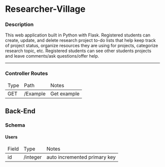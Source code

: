 <h1>Researcher-Village</h1>

<h3>Description</h3>
<p>
This web application built in Python with Flask. Registered students can create, update, and delete research project to-do lists that help keep track of project status, organize resources they are using for projects, categorize research topic, etc. Registered students can see other students projects and leave comments/ask questions/offer help.
</p>
<hr>
<h3>Controller Routes</h3>
<table>
  <thead>
      <tr>
          <td>Type</td>
          <td>Path</td>
          <td>Notes</td>
      </tr>
    <tbody>
        <tr>
            <td>GET</td>
            <td>/Example</td>
            <td>Get example</td>
        </tr>
    </tbody>
</table>

<h2>Back-End</h2>
<h3>Schema</h3>
<h4>Users</h4>
<table>
  <thead>
      <tr>
          <td>Field</td>
          <td>Type</td>
          <td>Notes</td>
      </tr>
    <tbody>
        <tr>
            <td>id</td>
            <td>/integer</td>
            <td>auto incremented primary key</td>
        </tr>
    </tbody>
</table>
